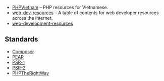 * [PHPVietnam](https://github.com/andytruong/PHPVietnam) – PHP resources for Vietnamese.
* [web-dev-resources](https://github.com/ericandrewlewis/web-dev-resources) – A table of contents for web developer resources across the internet.
* [web-development-resources](https://github.com/MasonONeal/web-development-resources)

## Standards

* [Composer](https://getcomposer.org/)
* [PEAR](http://pear.php.net/manual/en/standards.php)
* [PSR-1](http://www.php-fig.org/psr/psr-1/)
* [PSR-2](http://www.php-fig.org/psr/psr-2/)
* [PHPTheRightWay](http://www.phptherightway.com/)
